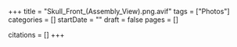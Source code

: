 +++
title = "Skull_Front_(Assembly_View).png.avif"
tags = ["Photos"]
categories = []
startDate = ""
draft = false
pages = []

citations = []
+++
